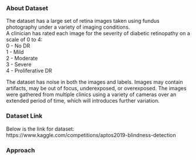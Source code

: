 <h3>About Dataset</h3>
The dataset has a large set of retina images taken using fundus photography under a variety of imaging conditions.<br>
A clinician has rated each image for the severity of diabetic retinopathy on a scale of 0 to 4:<br>
0 - No DR <br>
1 - Mild <br>
2 - Moderate <br>
3 - Severe <br>
4 - Proliferative DR <br>

The dataset has noise in both the images and labels. Images may contain artifacts, may be out of focus, underexposed, or overexposed. The images were gathered from multiple clinics using a variety of cameras over an extended period of time, which will introduces further variation.



<h3>Dataset Link</h3>
Below is the link for dataset: <br>
https://www.kaggle.com/competitions/aptos2019-blindness-detection

<h3>Approach</h3>

